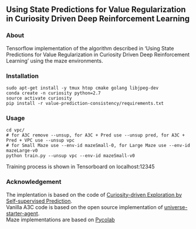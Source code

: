 ## Using State Predictions for Value Regularization in Curiosity Driven Deep Reinforcement Learning ##

### About
Tensorflow implementation of the algorithm described in ‘Using State Predictions for Value Regularization in Curiosity Driven Deep Reinforcement Learning’ using the maze environments.

### Installation
  ```Shell
  sudo apt-get install -y tmux htop cmake golang libjpeg-dev
  conda create -n curiosity python=2.7
  source activate curiosity
  pip install -r value-prediction-consistency/requirements.txt
  ```

### Usage
  ```Shell
  cd vpc/
  # for A3C remove --unsup, for A3C + Pred use --unsup pred, for A3C + Pred + VPC use --unsup vpc
  # for Small Maze use --env-id mazeSmall-0, for Large Maze use --env-id mazeLarge-v0
  python train.py --unsup vpc --env-id mazeSmall-v0
  ```
  Training process is shown in Tensorboard on localhost:12345

### Acknowledgement
The implentation is based on the code of [Curiosity-driven Exploration by Self-supervised Prediction](https://github.com/pathak22/noreward-rl).  
Vanilla A3C code is based on the open source implementation of [universe-starter-agent](https://github.com/openai/universe-starter-agent).  
Maze implementations are based on [Pycolab](https://github.com/deepmind/pycolab)
